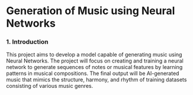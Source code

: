 # Generation of Music using Neural Networks 
### 1. Introduction
This project aims to develop a model capable of generating music using Neural Networks. The project will focus on creating and training a neural network to generate sequences of notes or musical features by learning patterns in musical compositions. The final output will be AI-generated music that mimics the structure, harmony, and rhythm of training datasets consisting of various music genres.
